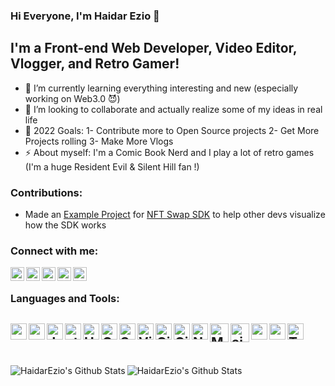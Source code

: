 ### Hi Everyone, I'm Haidar Ezio 🥂

## I'm a Front-end Web Developer, Video Editor, Vlogger, and Retro Gamer!

- 🌱 I’m currently learning everything interesting and new (especially working on Web3.0 😈)
- 👯 I’m looking to collaborate and actually realize some of my ideas in real life
- 🥅 2022 Goals: 1- Contribute more to Open Source projects 2- Get More Projects rolling  3- Make More Vlogs
- ⚡ About myself: I'm a Comic Book Nerd and I play a lot of retro games (I'm a huge Resident Evil & Silent Hill fan !)

### Contributions:
- Made an [Example Project](https://github.com/HaidarEzio/NFTswap/tree/example-project) for [NFT Swap SDK](https://github.com/trader-xyz/nft-swap-sdk/commits?author=HaidarEzio) to help other devs visualize how the SDK works 

### Connect with me:

[<img align="left" alt="Website" width="22px" src="https://simpleicons.vercel.app/googlechrome/fff" />][website]
[<img align="left" alt="HaidarEzio | YouTube" width="22px" src="https://simpleicons.vercel.app/youtube/ff0000" />][youtube]
[<img align="left" alt="HaidarEzio | Twitter" width="22px" src="https://simpleicons.vercel.app/twitter/00acee" />][twitter]
[<img align="left" alt="HaidarEzio | LinkedIn" width="22px" src="https://simpleicons.vercel.app/linkedin/0072b1" />][linkedin]
[<img align="left" alt="HaidarEzio | Instagram" width="22px" src="https://simpleicons.vercel.app/instagram/fff" />][instagram]

<br />

### Languages and Tools:

[<img align="left" alt="react" width="26px" src="https://simpleicons.vercel.app/react/61dafb" />][website]
[<img align="left" alt="next" width="26px" src="https://simpleicons.vercel.app/nextdotjs/fff" />][website]
[<img align="left" alt="JavaScript" width="26px" src="https://simpleicons.vercel.app/javascript/f7df1e" />][website]
[<img align="left" alt="styledComponents" width="26px" src="https://simpleicons.vercel.app/styledcomponents/fff" />][website]
[<img align="left" alt="HTML5" width="26px" src="https://simpleicons.vercel.app/html5/e34f26" />][website]
[<img align="left" alt="CSS3" width="26px" src="https://simpleicons.vercel.app/css3/1572b6" />][website]
[<img align="left" alt="Sass" width="26px" src="https://simpleicons.vercel.app/sass/c69" />][website]
[<img align="left" alt="Visual Studio Code" width="26px" src="https://simpleicons.vercel.app/visualstudiocode/007acc" />][website]
[<img align="left" alt="GitHub" width="26px" src="https://simpleicons.vercel.app/github/fff" />][website]
[<img align="left" alt="Git" width="26px" src="https://simpleicons.vercel.app/git/E44C30" />][website]
[<img align="left" alt="Node.js" width="26px" src="https://simpleicons.vercel.app/nodedotjs/393" />][website]
[<img align="left" alt="MongoDB" width="30px" src="https://simpleicons.vercel.app/mongodb/69b23f" />][website]
[<img align="left" alt="airtable" width="30px" src="https://simpleicons.vercel.app/airtable/fff" />][website]
[<img align="left" alt="postgres" width="26px" src="https://simpleicons.vercel.app/postgresql/336791" />][website]
[<img align="left" alt="notion" width="26px" src="https://simpleicons.vercel.app/notion/fff" />][website]
[<img align="left" alt="Terminal" width="26px" src="https://simpleicons.vercel.app/gnometerminal/fff" />][website]
<br />
<br />
---

<img align="left" alt="HaidarEzio's Github Stats" src="https://github-readme-stats.vercel.app/api?username=HaidarEzio&show_icons=true&hide_border=true&theme=dark" />
<img align="left" alt="HaidarEzio's Github Stats" src="https://github-readme-stats.vercel.app/api/top-langs?username=HaidarEzio&show_icons=true&hide_border=true&theme=dark" />


[website]: https://haidarezio.me
[twitter]: https://twitter.com/haidar_ezio
[youtube]: https://www.youtube.com/channel/UCFTQzKapiCcFx9_NzFcqHAw
[instagram]: https://instagram.com/haidar.ezio
[linkedin]: https://www.linkedin.com/in/haidar-ezio-2a3a03182/
